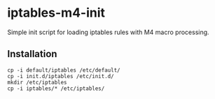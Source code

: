 iptables-m4-init
================

Simple init script for loading iptables rules with M4 macro processing.

Installation
------------

    cp -i default/iptables /etc/default/
    cp -i init.d/iptables /etc/init.d/
	mkdir /etc/iptables
    cp -i iptables/* /etc/iptables/

